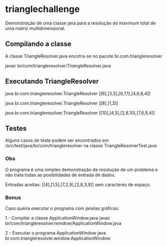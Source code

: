 # trianglechallenge
Demonstração de uma classe java para a resolução do maximum total de uma matriz multidimensional.

## Compilando a classe
A classe TriangleResolver.java encotra-se no pacote br.com.triangleresolver

javac br/com/triangleresolver/TriangleResolver.java

## Executando TriangleResolver

java br.com.triangleresolver.TriangleResolver [[6],[3,5],[9,7,1],[4,6,8,4]]

java br.com.triangleresolver.TriangleResolver [[8],[1,3]]

java br.com.triangleresolver.TriangleResolver [[10],[4,5],[2,8,10],[7,6,9,4]]

## Testes
Alguns casos de teste podem ser encontrados em /src/test/java/br/com/triangleresolver na classe TriangleResolverTest.java

### Obs
O programa é uma simples demonstração da resolução de um problema e não trata todas as posibilidades de entrada de dados.

Entradas aceitas: [[4],[1,5],[7,2,9],[2,8,3,9]]
sem caracteres de espaço.

### Bonus
Caso queira executar o programa com janelas gráficas:

1 - Compilar a classe ApplicationWindow.java
javac br/com/triangleresolver/window/ApplicationWindow.java 

2 - Executar o programa ApplicationWindow
java br.com.triangleresolver.window.ApplicationWindow 


